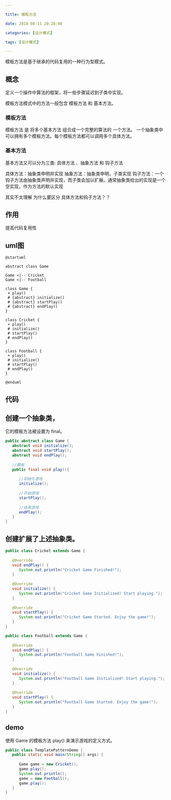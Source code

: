 ```yaml
---

title: 模板方法

date: 2018-08-15 20:28:00

categories: [设计模式]

tags: [设计模式]

---
```


模板方法是基于继承的代码复用的一种行为型模式。

<!--more-->

## 概念

定义一个操作中算法的框架，将一些步骤延迟到子类中实现。

模板方法模式中的方法一般包含 模板方法 和 基本方法。

### 模板方法

模板方法 是 将多个基本方法 组合成一个完整的算法的 一个方法。
一个抽象类中可以拥有多个模板方法。每个模板方法都可以调用多个具体方法。

### 基本方法

基本方法又可以分为三类: 具体方法 、抽象方法 和 钩子方法

具体方法：抽象类申明并实现
抽象方法：抽象类申明，子类实现
钩子方法：一个钩子方法由抽象类声明并实现，而子类会加以扩展。通常抽象类给出的实现是一个空实现，作为方法的默认实现

其实不太理解 为什么要区分 具体方法和钩子方法？？

## 作用

提高代码复用性

## uml图

```puml
@startuml

abstract class Game

Game <|-- Cricket
Game <|-- Football

class Game {
 + play()
 # {abstract} initialize()
 # {abstract} startPlay()
 # {abstract} endPlay()
}

class Cricket {
 + play()
 # initialize()
 # startPlay()
 # endPlay()
}

class Football {
 + play()
 # initialize()
 # startPlay()
 # endPlay()
}

@enduml
```

## 代码

## 创建一个抽象类，

它的模板方法被设置为 final。

```java
public abstract class Game {
   abstract void initialize();
   abstract void startPlay();
   abstract void endPlay();
 
   //模板
   public final void play(){
 
      //初始化游戏
      initialize();
 
      //开始游戏
      startPlay();
 
      //结束游戏
      endPlay();
   }
}
```

## 创建扩展了上述抽象类。

```java
public class Cricket extends Game {
 
   @Override
   void endPlay() {
      System.out.println("Cricket Game Finished!");
   }
 
   @Override
   void initialize() {
      System.out.println("Cricket Game Initialized! Start playing.");
   }
 
   @Override
   void startPlay() {
      System.out.println("Cricket Game Started. Enjoy the game!");
   }
}

public class Football extends Game {
 
   @Override
   void endPlay() {
      System.out.println("Football Game Finished!");
   }
 
   @Override
   void initialize() {
      System.out.println("Football Game Initialized! Start playing.");
   }
 
   @Override
   void startPlay() {
      System.out.println("Football Game Started. Enjoy the game!");
   }
}
```

## demo

使用 Game 的模板方法 play() 来演示游戏的定义方式。

```java
public class TemplatePatternDemo {
   public static void main(String[] args) {
 
      Game game = new Cricket();
      game.play();
      System.out.println();
      game = new Football();
      game.play();      
   }
}
```
